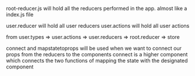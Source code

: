 root-reducer.js will hold all the reducers performed in the app. almost like a index.js file

user.reducer will hold all user reducers
user.actions will hold all user actions


from user.types => user.actions => user.reducers => root.reducer => store

connect and mapstatetoprops will be used when we want to connect our props from the reducers to the components
connect is a higher component which connects the two functions of mapping the state with the designated component